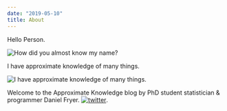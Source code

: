 ```yaml
---
date: "2019-05-10"
title: About
---
```


Hello Person.

![How did you almost know my name?](https://gifimage.net/wp-content/uploads/2017/11/i-have-approximate-knowledge-of-many-things-gif-3.gif)

I have approximate knowledge of many things.

![I have approximate knowledge of many things.](https://i.imgur.com/1bbfWs1.gif)

Welcome to the Approximate Knowledge blog by PhD student statistician & programmer Daniel Fryer. [![twitter](https://img.shields.io/twitter/url/http/shields.io.svg)](https://twitter.com/dvfryer). 
